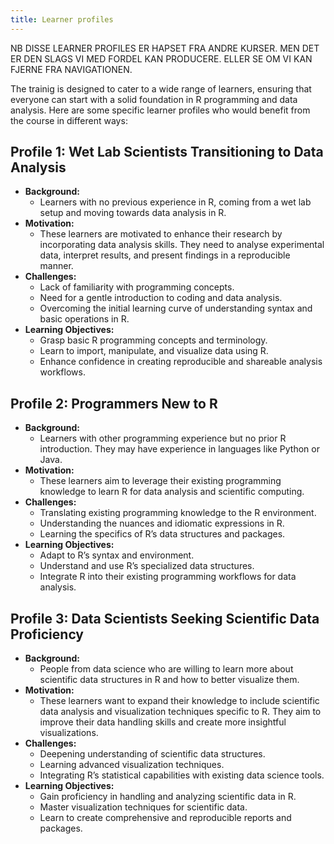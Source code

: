 ```yaml
---
title: Learner profiles
---
```


NB DISSE LEARNER PROFILES ER HAPSET FRA ANDRE KURSER. MEN DET ER DEN SLAGS
VI MED FORDEL KAN PRODUCERE. ELLER SE OM VI KAN FJERNE FRA NAVIGATIONEN.


The trainig is designed to cater to a wide range of learners, ensuring that 
everyone can start with a solid foundation in R programming and data analysis. 
Here are some specific learner profiles who would benefit from the course in 
different ways:

## Profile 1: Wet Lab Scientists Transitioning to Data Analysis

* __Background:__ 
    * Learners with no previous experience in R, coming from a wet lab setup and moving towards data analysis in R.
* __Motivation:__
    * These learners are motivated to enhance their research by incorporating data analysis skills. They need to analyse experimental data, interpret results, and present findings in a reproducible manner.
* __Challenges:__
    * Lack of familiarity with programming concepts.
    * Need for a gentle introduction to coding and data analysis.
    * Overcoming the initial learning curve of understanding syntax and basic operations in R.
* __Learning Objectives:__
    * Grasp basic R programming concepts and terminology.
    * Learn to import, manipulate, and visualize data using R.
    * Enhance confidence in creating reproducible and shareable analysis workflows.

## Profile 2: Programmers New to R

* __Background:__
    * Learners with other programming experience but no prior R introduction. They may have experience in languages like Python or Java.
* __Motivation:__
    *  These learners aim to leverage their existing programming knowledge to learn R for data analysis and scientific computing.
* __Challenges:__
    * Translating existing programming knowledge to the R environment.
    * Understanding the nuances and idiomatic expressions in R.
    * Learning the specifics of R’s data structures and packages.
* __Learning Objectives:__
    * Adapt to R’s syntax and environment.
    * Understand and use R’s specialized data structures.
    * Integrate R into their existing programming workflows for data analysis.

## Profile 3: Data Scientists Seeking Scientific Data Proficiency

* __Background:__
    * People from data science who are willing to learn more about scientific data structures in R and how to better visualize them.
* __Motivation:__
    * These learners want to expand their knowledge to include scientific data analysis and visualization techniques specific to R. They aim to improve their data handling skills and create more insightful visualizations.
* __Challenges:__
    * Deepening understanding of scientific data structures.
    * Learning advanced visualization techniques.
    * Integrating R’s statistical capabilities with existing data science tools.
* __Learning Objectives:__
    * Gain proficiency in handling and analyzing scientific data in R.
    * Master visualization techniques for scientific data.
    * Learn to create comprehensive and reproducible reports and packages.
